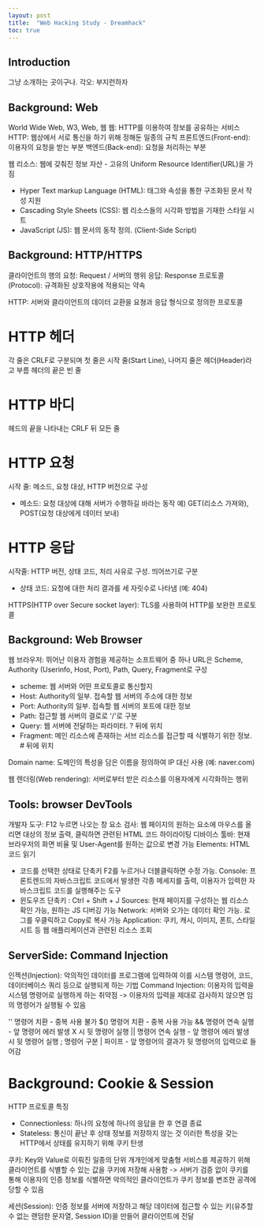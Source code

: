 ```yaml
---
layout: post
title:  "Web Hacking Study - Dreamhack"
toc: true
---
```


## Introduction
그냥 소개하는 곳이구나.
각오: 부지런하자

## Background: Web
World Wide Web, W3, Web, 웹
웹: HTTP를 이용하여 정보를 공유하는 서비스
HTTP: 웹상에서 서로 통신을 하기 위해 정해둔 일종의 규칙
프론트엔드(Front-end): 이용자의 요청을 받는 부분
백엔드(Back-end): 요청을 처리하는 부분

웹 리소스: 웹에 갖춰진 정보 자산 - 고유의 Uniform Resource Identifier(URL)을 가짐
- Hyper Text markup Language (HTML): 태그와 속성을 통한 구조화된 문서 작성 지원
- Cascading Style Sheets (CSS): 웹 리소스들의 시각화 방법을 기재한 스타일 시트
- JavaScript (JS): 웹 문서의 동작 정의. (Client-Side Script)

## Background: HTTP/HTTPS

클라이언트의 행의 요청: Request / 서버의 행위 응답: Response
프로토콜(Protocol): 규격화된 상호작용에 적용되는 약속

HTTP: 서버와 클라이언트의 데이터 교환을 요쳥과 응답 형식으로 정의한 프로토콜
# HTTP 헤더
각 줄은 CRLF로 구분되며 첫 줄은 시작 줄(Start Line), 나머지 줄은 헤더(Header)라고 부름
헤더의 끝은 빈 줄
# HTTP 바디
헤드의 끝을 나타내는 CRLF 뒤 모든 줄

# HTTP 요청
시작 줄: 메소드, 요청 대상, HTTP 버전으로 구성
- 메소드: 요청 대상에 대해 서버가 수행하길 바라는 동작
예) GET(리소스 가져와), POST(요청 대상에게 데이터 보내)
# HTTP 응답
시작줄: HTTP 버전, 상태 코드, 처리 사유로 구성. 띄어쓰기로 구분
- 상태 코드: 요청에 대한 처리 결과를 세 자릿수로 나타냄 (예: 404)

HTTPS(HTTP over Secure socket layer): TLS를 사용하여 HTTP를 보완한 프로토콜

## Background: Web Browser

웹 브라우저: 뛰어난 이용자 경험을 제공하는 소프트웨어 중 하나
URL은 Scheme, Authority (Userinfo, Host, Port), Path, Query, Fragment로 구성
- scheme: 웹 서버와 어떤 프로토콜로 통신할지
- Host: Authority의 일부. 접속할 웹 서버의 주소에 대한 정보
- Port: Authority의 일부. 접속할 웹 서버의 포트에 대한 정보
- Path: 접근할 웹 서버의 결로로 '/'로 구분
- Query: 웹 서버에 전달하는 파라미터. ? 뒤에 위치
- Fragment: 메인 리소스에 존재하는 서브 리소스를 접근할 때 식별하기 위한 정보. # 뒤에 위치

Domain name: 도메인의 특성을 담은 이름을 정의하여 IP 대신 사용 (예: naver.com)

웹 렌더링(Web rendering): 서버로부터 받은 리소스를 이용자에게 시각화하는 행위

## Tools: browser DevTools
개발자 도구: F12 누르면 나오는 창
요소 검사: 웹 페이지의 원하는 요소에 마우스를 올리면 대상의 정보 출력, 클릭하면 관련된 HTML 코드 하이라이팅
디바이스 툴바: 현재 브라우저의 화면 비율 및 User-Agent를 원하는 값으로 변경 가능
Elements: HTML 코드 읽기
- 코드를 선택한 상태로 단축키 F2를 누르거나 더블클릭하면 수정 가능.
Console: 프론트렌드의 자바스크립트 코드에서 발생한 각종 메세지를 출력, 이용자가 입력한 자바스크립트 코드를 실행해주는 도구
- 윈도우즈 단축키 : Ctrl + Shift + J
Sources: 현재 페이지를 구성하는 웹 리소스 확인 가능, 원하는 JS 디버깅 가능
Network: 서버와 오가는 데이터 확인 가능. 로그를 우클릭하고 Copy로 복사 가능
Application: 쿠키, 캐시, 이미지, 폰트, 스타일시트 등 웹 애플리케이션과 관련된 리소스 조회

## ServerSide: Command Injection
인젝션(Injection): 악의적인 데이터를 프로그램에 입력하여 이를 시스템 명령어, 코드, 데이터베이스 쿼리 등으로 실행되게 하는 기법
Command Injection: 이용자의 입력을 시스템 명령어로 실행하게 하는 취약점
-> 이용자의 입력을 제대로 검사하지 않으면 임의 명령어가 실행될 수 있음

'' 명령어 치환 - 중복 사용 불가
$() 명령어 치환 - 중복 사용 가능
&& 명령어 연속 실행 - 앞 명령어 에러 발생 X 시 뒷 명령어 실행
|| 명령어 연속 실행 - 앞 명령어 에러 발생 시 뒷 명령어 실행
; 명령어 구분
| 파이프 - 앞 명령어의 결과가 뒷 명령어의 입력으로 들어감

# Background: Cookie & Session
HTTP 프로토콜 특징
- Connectionless: 하나의 요청에 하나의 응답을 한 후 연결 종료
- Stateless: 통신이 끝난 후 상태 정보를 저장하지 않는 것
이러한 특성을 갖는 HTTP에서 상태를 유지하기 위해 쿠키 탄생

쿠키: Key와 Value로 이뤄진 일종의 단위
개개인에게 맞춤형 서비스를 제공하기 위해 클라이언트를 식별할 수 있는 값을 쿠키에 저장해 사용함
-> 서버가 검증 없이 쿠키를 통해 이용자의 인증 정보를 식별하면 악의적인 클라이언트가 쿠키 정보를 변조한 공격에 당할 수 있음

세션(Session): 인증 정보를 서버에 저장하고 해당 데이터에 접근할 수 있는 키(유추할 수 없는 랜덤한 문자열, Session ID)을 만들어 클라이언트에 전달




















